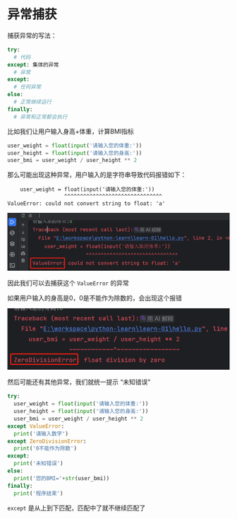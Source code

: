 # 异常捕获

捕获异常的写法：

```python
try:
  # 代码
except: 集体的异常
  # 异常
except: 
  # 任何异常
else:
  # 正常继续运行
finally:
  # 异常和正常都会执行
```

比如我们让用户输入身高+体重，计算BMI指标

```python
user_weight = float(input('请输入您的体重:'))
user_height = float(input('请输入您的身高:'))
user_bmi = user_weight / user_height ** 2
```

那么可能出现这种异常，用户输入的是字符串导致代码报错如下：

```text
    user_weight = float(input('请输入您的体重:'))
                  ^^^^^^^^^^^^^^^^^^^^^^^^^^^^^^^
ValueError: could not convert string to float: 'a'
```

![image-20250414225406181](img/070-异常捕获/image-20250414225406181.png)

因此我们可以去捕获这个 `ValueError` 的异常

如果用户输入的身高是0，0是不能作为除数的，会出现这个报错

![image-20250414225510969](img/070-异常捕获/image-20250414225510969.png)

然后可能还有其他异常，我们就统一提示 “未知错误”

```python
try:
  user_weight = float(input('请输入您的体重:'))
  user_height = float(input('请输入您的身高:'))
  user_bmi = user_weight / user_height ** 2
except ValueError:
  print('请输入数字')
except ZeroDivisionError:
  print('0不能作为除数')
except:
  print('未知错误')
else:
  print('您的BMI='+str(user_bmi))
finally:
  print('程序结束')
```

`except` 是从上到下匹配，匹配中了就不继续匹配了

